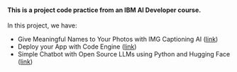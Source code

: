 
#### This is a project code practice from an IBM AI Developer course.

In this project, we have:

- Give Meaningful Names to Your Photos with IMG Captioning AI ([link](https://github.com/bangca85/gen-ai-with-python/tree/main/img_captioning_ai#readme))
- Deploy your App with Code Engine ([link](https://github.com/bangca85/gen-ai-with-python/tree/main/app_code_engine))
- Simple Chatbot with Open Source LLMs using Python and Hugging Face ([link](https://github.com/bangca85/gen-ai-with-python/blob/main/chatbot/README.md))

